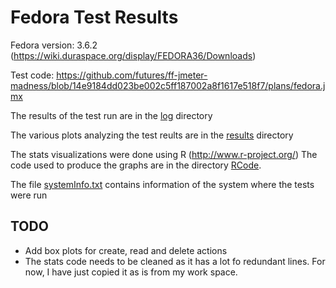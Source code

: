 Fedora Test Results
=====================
Fedora version: 3.6.2 (https://wiki.duraspace.org/display/FEDORA36/Downloads)  

Test code: https://github.com/futures/ff-jmeter-madness/blob/14e9184dd023be002c5ff187002a8f1617e518f7/plans/fedora.jmx  

The results of the test run are in the [log](/log/) directory  

The various plots analyzing the test reults are in the [results](/results/) directory  

The stats visualizations were done using R (http://www.r-project.org/)
The code used to produce the graphs are in the directory [RCode](/RCode/).  

The file [systemInfo.txt](/systemInfo.txt/) contains information of the system where the tests were run  

TODO
----
* Add box plots for create, read and delete actions 
* The stats code needs to be cleaned as it has a lot fo redundant lines. For now, I have just copied it as is from my work space.
